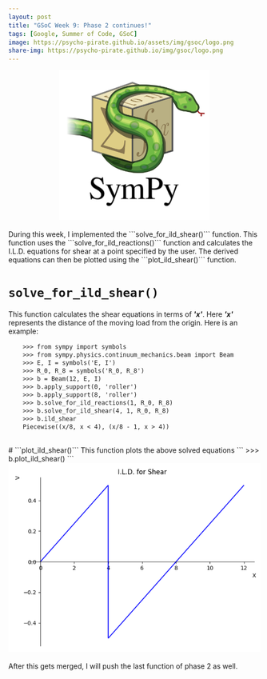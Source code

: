 ```yaml
---
layout: post
title: "GSoC Week 9: Phase 2 continues!"
tags: [Google, Summer of Code, GSoC]
image: https://psycho-pirate.github.io/assets/img/gsoc/logo.png
share-img: https://psycho-pirate.github.io/img/gsoc/logo.png
---
```


<center><img src="/assets/img/gsoc/logo.png" alt="SymPy Logo" style="width:300px;height:300px;"></center><br>
During this week, I implemented the ```solve_for_ild_shear()``` function. This function uses the ```solve_for_ild_reactions()``` function and calculates the I.L.D. equations for shear at a point specified by the user. The derived equations can then be plotted using the ```plot_ild_shear()``` function.
<br>

# ```solve_for_ild_shear()```
This function calculates the shear equations in terms of ***'x'***. Here ***'x'*** represents the distance of the moving load from the origin.
Here is an example:
```
    >>> from sympy import symbols
    >>> from sympy.physics.continuum_mechanics.beam import Beam
    >>> E, I = symbols('E, I')
    >>> R_0, R_8 = symbols('R_0, R_8')
    >>> b = Beam(12, E, I)
    >>> b.apply_support(0, 'roller')
    >>> b.apply_support(8, 'roller')
    >>> b.solve_for_ild_reactions(1, R_0, R_8)
    >>> b.solve_for_ild_shear(4, 1, R_0, R_8)
    >>> b.ild_shear
    Piecewise((x/8, x < 4), (x/8 - 1, x > 4))
``` 
<br>
# ```plot_ild_shear()```
This function plots the above solved equations
```
    >>> b.plot_ild_shear()
```
<center><img src="/assets/img/ildshear/ildshear.png" alt="I.L.D. Shear" ></center><br>
After this gets merged, I will push the last function of phase 2 as well.
